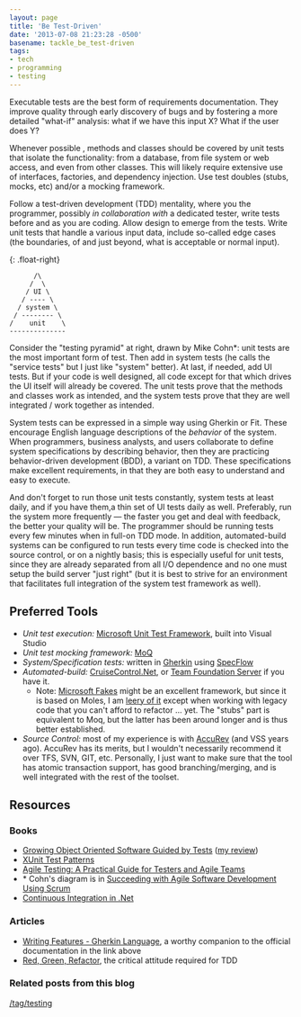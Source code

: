 ```yaml
---
layout: page
title: 'Be Test-Driven'
date: '2013-07-08 21:23:28 -0500'
basename: tackle_be_test-driven
tags:
- tech
- programming
- testing
---
```


Executable tests are the best form of requirements documentation. They improve
quality through early discovery of bugs and by fostering a more detailed
"what-if" analysis: what if we have this input X? What if the user does Y?

<!--more-->

Whenever possible , methods and classes should be covered by unit tests that
isolate the functionality: from a database, from file system or web access, and
even from other classes. This will likely require extensive use of interfaces,
factories, and dependency injection. Use test doubles (stubs, mocks, etc) and/or
a mocking framework.

Follow a test-driven development (TDD) mentality, where you the programmer,
possibly _in collaboration with_ a dedicated tester, write tests before and as
you are coding. Allow design to emerge from the tests. Write unit tests that
handle a various input data, include so-called edge cases (the boundaries, of
and just beyond, what is acceptable or normal input).

{: .float-right}
```none
      /\
     /  \
    / UI \
   / ---- \
  / system \
 / -------- \
/    unit    \
--------------
```

Consider the "testing pyramid" at right, drawn by Mike Cohn*: unit tests are the
most important form of test. Then add in system tests (he calls the "service
tests" but I just like "system" better). At last, if needed, add UI tests. But
if your code is well designed, all code except for that which drives the UI
itself will already be covered. The unit tests prove that the methods and
classes work as intended, and the system tests prove that they are well
integrated / work together as intended.


System tests can be expressed in a simple way using Gherkin or Fit. These
encourage English language descriptions of the _behavior_ of the system. When
programmers, business analysts, and users collaborate to define system
specifications by describing behavior, then they are practicing behavior-driven
development (BDD), a variant on TDD. These specifications make excellent
requirements, in that they are both easy to understand and easy to execute.

And don't forget to run those unit tests constantly, system tests at least
daily, and if you have them,a thin set of UI tests daily as well. Preferably,
run the system more frequently &mdash; the faster you get and deal with
feedback, the better your quality will be. The programmer should be running
tests every few minutes when in full-on TDD mode. In addition, automated-build
systems can be configured to run tests every time code is checked into the
source control, or on a nightly basis; this is especially useful for unit tests,
since they are already separated from all I/O dependence and no one must setup
the build server "just right" (but it is best to strive for an environment that
facilitates full integration of the system test framework as well).

## Preferred Tools

* _Unit test execution:_ <a href="http://msdn.microsoft.com/en-us/library/dd264975.aspx">Microsoft Unit Test Framework</a>, built into Visual Studio
* _Unit test mocking framework:_ <a href="http://code.google.com/p/moq/">MoQ</a>
* _System/Specification tests:_ written in <a href="https://github.com/cucumber/cucumber/wiki/Gherkin">Gherkin</a> using <a href="http://www.specflow.org/specflownew/">SpecFlow</a>
* _Automated-build:_ <a href="http://www.cruisecontrolnet.org/">CruiseControl.Net</a>, or <a href="http://msdn.microsoft.com/en-us/magazine/jj721597.aspx">Team Foundation Server</a> if you have it.
    * Note: <a href="http://msdn.microsoft.com/en-us/library/hh549175.aspx">Microsoft Fakes</a> might be an excellent framework, but since it is based on Moles, I am <a href="/archive/2012/04/moles-no-longer-fit-for-unit-tests.html">leery of it</a> except when working with legacy code that you can't afford to refactor &hellip; yet. The "stubs" part is equivalent to Moq, but the latter has been around longer and is thus better established.
* _Source Control:_ most of my experience is with <a href="http://www.accurev.com/">AccuRev</a> (and VSS years ago). AccuRev has its merits, but I wouldn't necessarily recommend it over TFS, SVN, GIT, etc. Personally, I just want to make sure that the tool has atomic transaction support, has good branching/merging, and is well integrated with the rest of the toolset.

## Resources

### Books

<ul>
<li><a href="http://www.growing-object-oriented-software.com/">Growing Object Oriented Software Guided by Tests</a> (<a href="/archive/2012/05/review-growing-object-oriented-software-guided-by-tests.html">my review</a>)</li>
<li><a href="http://xunitpatterns.com/">XUnit Test Patterns</a></li>
<li><a href="http://www.agiletester.ca/">Agile Testing: A Practical Guide for Testers and Agile Teams</a></li>
<li>* Cohn's diagram is in <a href="http://www.succeedingwithagile.com/">Succeeding with Agile Software Development Using Scrum</a></li>
<li><a href="http://www.manning.com/kawalerowicz/">Continuous Integration in .Net</a></li>
</ul>

### Articles

<ul>
<li><a href="http://docs.behat.org/guides/1.gherkin.html">Writing Features - Gherkin Language</a>, a worthy companion to the official documentation in the link above</li>
<li><a href="http://www.jamesshore.com/Blog/Red-Green-Refactor.html">Red, Green, Refactor</a>, the critical attitude required for TDD</a>
</ul>

### Related posts from this blog

[/tag/testing](/tag/testing)
